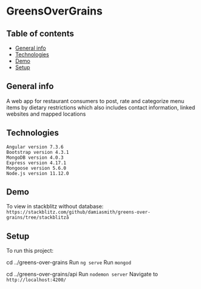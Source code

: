 # GreensOverGrains

## Table of contents
* [General info](#general-info)
* [Technologies](#technologies)
* [Demo](#demo)
* [Setup](#setup)

## General info

A web app for restaurant consumers to post, rate and categorize menu items by dietary restrictions which also includes contact information, linked websites and mapped locations

## Technologies
    Angular version 7.3.6
    Bootstrap version 4.3.1
    MongoDB version 4.0.3
    Express version 4.17.1
    Mongoose version 5.6.0
    Node.js version 11.12.0

## Demo
To view in stackblitz without database:
`https://stackblitz.com/github/damiasmith/greens-over-grains/tree/stackblitzå`
  

## Setup
To run this project:

cd ../greens-over-grains
Run `ng serve` 
Run `mongod`

cd ../greens-over-grains/api
Run `nodemon server`
Navigate to `http://localhost:4200/` 
